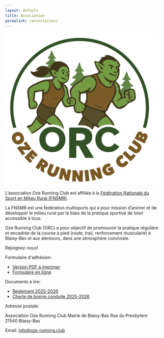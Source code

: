 ```yaml
---
layout: default
title: Association
permalink: /association/
---
```



<img src="/assets/img/logo.png" alt="Association Oze Running Club" class="logo-small">


L’association Oze Running Club est affiliée à la [Fédération Nationale du Sport en Milieu Rural (FNSMR)](https://www.fnsmr.org/).

La FNSMR est une fédération multisports qui a pour mission d’animer et de
développer le milieu rural par le biais de la pratique sportive de loisir
accessible à tous.

Oze Running Club (ORC) a pour objectif de promouvoir la pratique régulière et encadrée de la course à pied 
(route, trail, renforcement musculaire) à Blaisy-Bas et aux alentours, dans une
atmosphère conviviale.

Rejoignez-nous!

Formulaire d'adhésion:

- [Version PDF à imprimer](/assets/docs/bulletin-2025-2026.pdf)
- [Formulaire en ligne](https://forms.gle/D2bt7pkDqVy9WnqH7)

Documents à lire:

- [Règlement 2025-2026](/reglement/)
- [Charte de bonne conduite 2025-2026](/charte/)


Adresse postale:

  Association Oze Running Club
  Mairie de Blaisy-Bas
  Rue du Presbytère
  21540 Blaisy-Bas

Email: [info@oze-running.club](mailto:info@oze-running.club)

